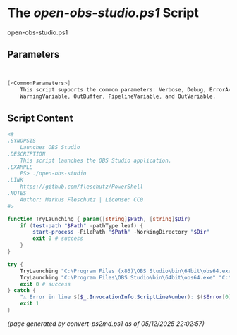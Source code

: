 The *open-obs-studio.ps1* Script
===========================

open-obs-studio.ps1 


Parameters
----------
```powershell


[<CommonParameters>]
    This script supports the common parameters: Verbose, Debug, ErrorAction, ErrorVariable, WarningAction, 
    WarningVariable, OutBuffer, PipelineVariable, and OutVariable.
```

Script Content
--------------
```powershell
<#
.SYNOPSIS
	Launches OBS Studio
.DESCRIPTION
	This script launches the OBS Studio application.
.EXAMPLE
	PS> ./open-obs-studio
.LINK
	https://github.com/fleschutz/PowerShell
.NOTES
	Author: Markus Fleschutz | License: CC0
#>

function TryLaunching { param([string]$Path, [string]$Dir)
	if (test-path "$Path" -pathType leaf) {
		start-process -FilePath "$Path" -WorkingDirectory "$Dir"
		exit 0 # success
	}
}

try {
	TryLaunching "C:\Program Files (x86)\OBS Studio\bin\64bit\obs64.exe" "C:\Program Files (x86)\OBS Studio\bin\64bit\"
	TryLaunching "C:\Program Files\OBS Studio\bin\64bit\obs64.exe" "C:\Program Files\OBS Studio\bin\64bit\"
	exit 0 # success
} catch {
	"⚠️ Error in line $($_.InvocationInfo.ScriptLineNumber): $($Error[0])"
	exit 1
}
```

*(page generated by convert-ps2md.ps1 as of 05/12/2025 22:02:57)*

